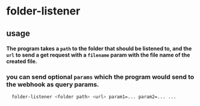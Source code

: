 # folder-listener

## usage 
#### The program takes a `path` to the folder that should be listened to, and the `url` to send a get request with a `filename` param with the file name of the created file.
### you can send optional `params` which the program would send to the webhook as query params.
```bash
  folder-listener <folder path> <url> param1=... param2=... ...
```